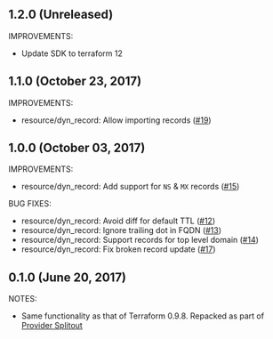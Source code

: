## 1.2.0 (Unreleased)

IMPROVEMENTS:

* Update SDK to terraform 12

## 1.1.0 (October 23, 2017)

IMPROVEMENTS:

* resource/dyn_record: Allow importing records ([#19](https://github.com/terraform-providers/terraform-provider-dyn/issues/19))

## 1.0.0 (October 03, 2017)

IMPROVEMENTS:

* resource/dyn_record: Add support for `NS` & `MX` records ([#15](https://github.com/terraform-providers/terraform-provider-dyn/issues/15))

BUG FIXES:

* resource/dyn_record: Avoid diff for default TTL ([#12](https://github.com/terraform-providers/terraform-provider-dyn/issues/12))
* resource/dyn_record: Ignore trailing dot in FQDN ([#13](https://github.com/terraform-providers/terraform-provider-dyn/issues/13))
* resource/dyn_record: Support records for top level domain ([#14](https://github.com/terraform-providers/terraform-provider-dyn/issues/14))
* resource/dyn_record: Fix broken record update ([#17](https://github.com/terraform-providers/terraform-provider-dyn/issues/17))

## 0.1.0 (June 20, 2017)

NOTES:

* Same functionality as that of Terraform 0.9.8. Repacked as part of [Provider Splitout](https://www.hashicorp.com/blog/upcoming-provider-changes-in-terraform-0-10/)
